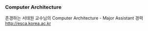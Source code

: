 ### Computer Architecture
존경하는 서태원 교수님의 Computer Architecture - Major Assistant 경력
http://esca.korea.ac.kr
